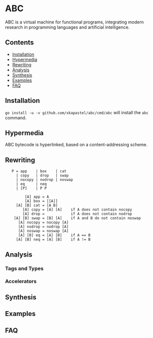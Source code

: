 # ABC
ABC is a virtual machine for functional programs, integrating modern
research in programming languages and artificial intelligence.

## Contents
- [Installation](#installation)
- [Hypermedia](#hypermedia)
- [Rewriting](#rewriting)
- [Analysis](#analysis)
- [Synthesis](#synthesis)
- [Examples](#examples)
- [FAQ](#faq)

## Installation
`go install -u -v github.com/xkapastel/abc/cmd/abc` will install the
`abc` command.

## Hypermedia
ABC bytecode is hyperlinked, based on a content-addressing scheme.

## Rewriting
```
   P = app    | box    | cat
     | copy   | drop   | swap
     | nocopy | nodrop | noswap
     | eq     | neq
     | [P]    | P P

         [A] app = A
         [A] box = [[A]]
     [A] [B] cat = [A B]
        [A] copy = [A] [A]    if A does not contain nocopy
        [A] drop =            if A does not contain nodrop
    [A] [B] swap = [B] [A]    if A and B do not contain noswap
      [A] nocopy = nocopy [A]
      [A] nodrop = nodrop [A]
      [A] noswap = noswap [A]
      [A] [B] eq = [A] [B]    if A == B
     [A] [B] neq = [A] [B]    if A != B
```

## Analysis
### Tags and Types
### Accelerators

## Synthesis

## Examples

## FAQ
